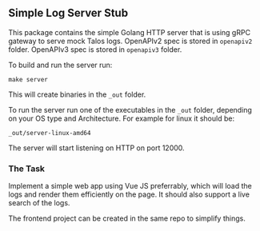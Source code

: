 Simple Log Server Stub
---

This package contains the simple Golang HTTP server that is using gRPC gateway to serve mock Talos logs.
OpenAPIv2 spec is stored in `openapiv2` folder.
OpenAPIv3 spec is stored in `openapiv3` folder.

To build and run the server run:

```
make server
```

This will create binaries in the `_out` folder.

To run the server run one of the executables in the `_out` folder, depending on your OS type and Architecture.
For example for linux it should be:

```
_out/server-linux-amd64
```

The server will start listening on HTTP on port 12000.

### The Task

Implement a simple web app using Vue JS preferrably, which will load the logs and render them efficiently on the page.
It should also support a live search of the logs.

The frontend project can be created in the same repo to simplify things.
